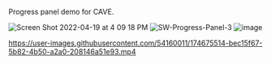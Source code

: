 Progress panel demo for CAVE.

![Screen Shot 2022-04-19 at 4 09 18 PM](https://user-images.githubusercontent.com/54160011/190407993-7d2fcdb7-21b4-448e-9dbd-d3748f319688.png)
![SW-Progress-Panel-3](https://user-images.githubusercontent.com/54160011/190407996-459bc7c4-c3a2-4dd5-8c61-75de00e44b56.png)
![image](https://user-images.githubusercontent.com/54160011/191384172-2b5f6087-e311-4b60-b482-830fdd9f367d.png)

https://user-images.githubusercontent.com/54160011/174675514-bec15f67-5b82-4b50-a2a0-208146a51e93.mp4

